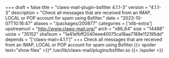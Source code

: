 +++
draft = false
title = "claws-mail-plugin-bsfilter 4.1.1-3"
version = "4.1.1-3"
description = "Check all messages that are received from an IMAP, LOCAL or POP account for spam using Bsfilter."
date = "2023-10-07T10:16:47"
aliases = "/packages/200877"
categories = ['xlib-extra']
upstreamurl = "http://www.claws-mail.org/"
arch = "x86_64"
size = "14488"
usize = "35152"
sha1sum = "1a41efbff2040eee40075ca18aa7189e112195dd"
depends = "['claws-mail=4.1.1']"
+++
Check all messages that are received from an IMAP, LOCAL or POP account for spam using Bsfilter.{{< spoiler text="show files" >}}* /usr/lib/claws-mail/plugins/bsfilter.so
{{< /spoiler >}}